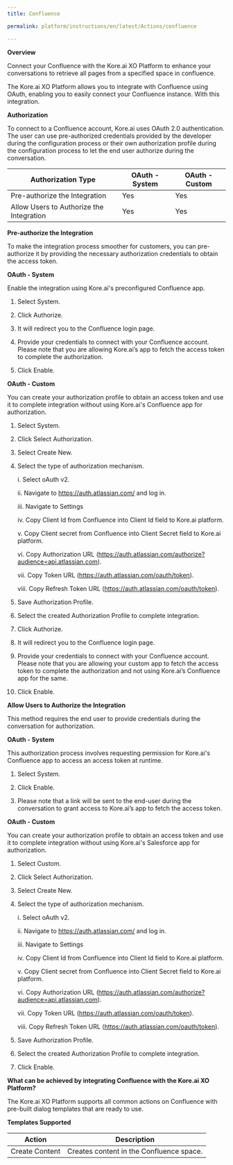 ```yaml
---
title: Confluence

permalink: platform/instructions/en/latest/Actions/confluence

---
```


<base target="_blank">
<container>

**Overview**

Connect your Confluence with the Kore.ai XO Platform to enhance your conversations to retrieve all pages from a specified space in confluence.

The Kore.ai XO Platform allows you to integrate with Confluence using OAuth, enabling you to easily connect your Confluence instance. With this integration.
</container>

<container>

**Authorization**
 
To connect to a Confluence account, Kore.ai uses OAuth 2.0 authentication. The user can use pre-authorized credentials provided by the developer during the configuration process or their own authorization profile during the configuration process to let the end user authorize during the conversation. 
 
 
 |Authorization Type                      | OAuth - System | OAuth - Custom |
 |----------------------------------------|-----------------|---------------|
 |Pre-authorize the Integration                |  Yes       | Yes |
 |Allow Users to Authorize the Integration     |  Yes       | Yes |


**Pre-authorize the Integration**
 
 To make the integration process smoother for customers, you can pre-authorize it by providing the necessary authorization credentials to obtain the access token.
 
**OAuth - System**
 
 Enable the integration using Kore.ai's preconfigured Confluence app.
 
1. Select System.
 
2. Click Authorize.
 
3. It will redirect you to the Confluence login page.
 
4. Provide your credentials to connect with your Confluence account. Please note that you are allowing Kore.ai’s app to fetch the access token to complete the authorization.
 
5.  Click Enable.
 
 **OAuth - Custom**
 
You can create your authorization profile to obtain an access token and use it to complete integration without using Kore.ai's Confluence app for authorization.

 1. Select System.
 
2. Click Select Authorization.
 
3. Select Create New.
 
4. Select the type of authorization mechanism. 
 
   i.   Select oAuth v2.
 
   ii.   Navigate to https://auth.atlassian.com/ and log in.
 
   iii.  Navigate to Settings 
 
   iv.   Copy Client Id from Confluence into Client Id field to Kore.ai platform.
 
   v.   Copy Client secret from Confluence into Client Secret field to Kore.ai platform.
 
   vi.   Copy Authorization URL (https://auth.atlassian.com/authorize?audience=api.atlassian.com).
 
   vii.  Copy Token URL (https://auth.atlassian.com/oauth/token).
 
   viii. Copy Refresh Token URL (https://auth.atlassian.com/oauth/token).
 
5.  Save Authorization Profile.
 
 6. Select the created Authorization Profile to complete integration.
 
 7. Click Authorize.
 8. It will redirect you to the Confluence login page.
 9. Provide your credentials to connect with your Confluence account. Please note that you are allowing your custom app to fetch the access token to complete the authorization and not using Kore.ai’s Confluence app for the same.
 10. Click Enable.

**Allow Users to Authorize the Integration**
 
This method requires the end user to provide credentials during the conversation for authorization.
 
**OAuth - System**
 
 This authorization process involves requesting permission for Kore.ai's Confluence app to access an access token at runtime.
 
1. Select System.
 
2. Click Enable.
 
3. Please note that a link will be sent to the end-user during the conversation to grant access to Kore.ai’s app to fetch the access token.
 
 **OAuth - Custom**
 
 You can create your authorization profile to obtain an access token and use it to complete integration without using Kore.ai's Salesforce app for authorization.
 
1. Select Custom.
 
2. Click Select Authorization.
 
3. Select Create New.
 
4. Select the type of authorization mechanism. 
 
   i.   Select oAuth v2.
 
   ii.   Navigate to https://auth.atlassian.com/ and log in.
 
   iii.  Navigate to Settings 
 
   iv.   Copy Client Id from Confluence into Client Id field to Kore.ai platform.
 
    v.   Copy Client secret from Confluence into Client Secret field to Kore.ai platform.
 
   vi.   Copy Authorization URL (https://auth.atlassian.com/authorize?audience=api.atlassian.com).
 
   vii.  Copy Token URL (https://auth.atlassian.com/oauth/token).
 
   viii.   Copy Refresh Token URL (https://auth.atlassian.com/oauth/token).
 
5. Save Authorization Profile.
 
6. Select the created Authorization Profile to complete integration.
 
7. Click Enable.
 
</container>

<container>

**What can be achieved by integrating Confluence with the Kore.ai XO Platform?**
 
 The Kore.ai XO Platform supports all common actions on Confluence with pre-built dialog templates that are ready to use.
 
**Templates Supported**

| Action           | Description            |
|------------------|------------------------|
|Create Content    |Creates content in the Confluence space.|

</container>

